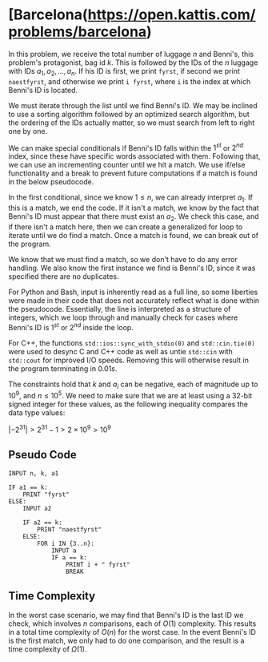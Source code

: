 # [Barcelona(https://open.kattis.com/problems/barcelona)

In this problem, we receive the total number of luggage $n$ and Benni's, this problem's protagonist, bag id $k$. This is followed by the IDs of the $n$ luggage with IDs $a_1,a_2,...,a_n$. If his ID is first, we print `fyrst`, if second we print `naestfyrst`, and otherwise we print `i fyrst`, where `i` is the index at which Benni's ID is located.

We must iterate through the list until we find Benni's ID. We may be inclined to use a sorting algorithm followed by an optimized search algorithm, but the ordering of the IDs actually matter, so we must search from left to right one by one.

We can make special conditionals if Benni's ID falls within the $1^{st}$ or $2^{nd}$ index, since these have specific words associated with them. Following that, we can use an incrementing counter until we hit a match. We use if/else functionality and a break to prevent future computations if a match is found in the below pseudocode.

In the first conditional, since we know $1 \leq n$, we can already interpret $a_1$. If this is a match, we end the code. If it isn't a match, we know by the fact that Benni's ID must appear that there must exist an $a_2$. We check this case, and if there isn't a match here, then we can create a generalized for loop to iterate until we do find a match. Once a match is found, we can break out of the program.

We know that we must find a match, so we don't have to do any error handling. We also know the first instance we find is Benni's ID, since it was specified there are no duplicates.

For Python and Bash, input is inherently read as a full line, so some liberties were made in their code that does not accurately reflect what is done within the pseudocode. Essentially, the line is interpreted as a structure of integers, which we loop through and manually check for cases where Benni's ID is $1^{st}$ or $2^{nd}$ inside the loop.

For C++, the functions `std::ios::sync_with_stdio(0)` and `std::cin.tie(0)` were used to desync C and C++ code as well as untie `std::cin` with `std::cout` for improved I/O speeds. Removing this will otherwise result in the program terminating in $0.01s$.

The constraints hold that $k$ and $a_i$ can be negative, each of magnitude up to $10^9$, and $n \leq 10^5$. We need to make sure that we are at least using a 32-bit signed integer for these values, as the following inequality compares the data type values:

$|-2^{31}| > 2^{31} - 1 > 2 \times 10^9 > 10^9$

## Pseudo Code
```
INPUT n, k, a1

IF a1 == k:
    PRINT "fyrst"
ELSE:
    INPUT a2

    IF a2 == k:
        PRINT "naestfyrst"
    ELSE:
        FOR i IN {3..n}:
            INPUT a
            IF a == k:
                PRINT i + " fyrst"
                BREAK
```

## Time Complexity
In the worst case scenario, we may find that Benni's ID is the last ID we check, which involves $n$ comparisons, each of $O(1)$ complexity. This results in a total time complexity of $O(n)$ for the worst case. In the event Benni's ID is the first match, we only had to do one comparison, and the result is a time complexity of $\Omega(1)$.
